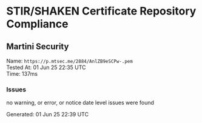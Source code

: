 # STIR/SHAKEN Certificate Repository Compliance

## Martini Security

Name: `https://p.mtsec.me/2884/AnlZB9eSCPw-.pem`\
Tested At: 01 Jun 25 22:35 UTC\
Time: 137ms

### Issues

no warning, or error, or notice date level issues were found

Generated: 01 Jun 25 22:39 UTC